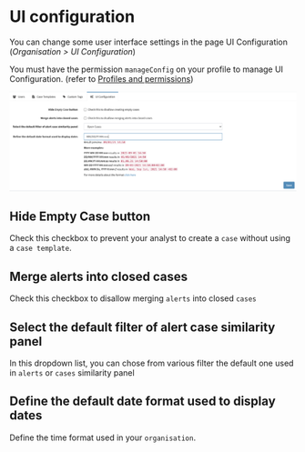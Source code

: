 # UI configuration

You can change some user interface settings in the page UI Configuration (*Organisation > UI Configuration*)

You must have the permission `manageConfig` on your profile to manage UI Configuration. (refer to [Profiles and permissions](../Administrators/profiles.md))

![UI Configuration](../images/ui-configuration.png)

## Hide Empty Case button

Check this checkbox to prevent your analyst to create a `case` without using a `case template`.

## Merge alerts into closed cases

Check this checkbox to disallow merging `alerts` into closed `cases`

## Select the default filter of alert case similarity panel

In this dropdown list, you can chose from various filter the default one used in `alerts` or `cases` similarity panel

## Define the default date format used to display dates

Define the time format used in your `organisation`.
